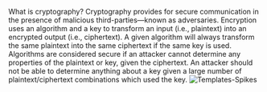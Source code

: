 What is cryptography?
Cryptography provides for secure communication in the presence of malicious third-parties—known as adversaries. 
Encryption uses an algorithm and a key to transform an input (i.e., plaintext) into an encrypted output (i.e., ciphertext). 
A given algorithm will always transform the same plaintext into the same ciphertext if the same key is used. 
Algorithms are considered secure if an attacker cannot determine any properties of the plaintext or key, given the ciphertext.
An attacker should not be able to determine anything about a key given a large number of plaintext/ciphertext combinations which used the key.
![Templates-Spikes](https://github.com/HeyIamMarasiniAmrit/Blockchain-Cryptography/assets/101445427/3b53bf25-7cb1-4841-8a5a-85002dcb8209)
